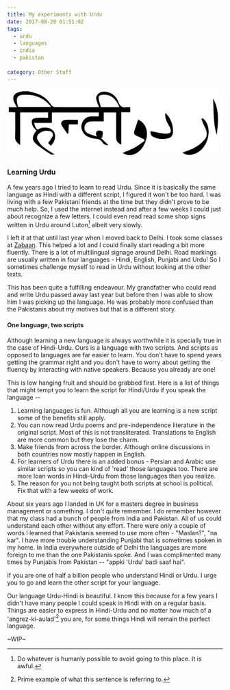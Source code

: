 ```yaml
---
title: My experiments with Urdu
date: 2017-08-20 01:51:02
tags: 
  - urdu
  - languages
  - india
  - pakistan

category: Other Stuff
---
```


![Hindi-Urdu Scripts](/images/hindi-urdu.png)

### Learning Urdu
A few years ago I tried to learn to read Urdu. Since it is basically the same language as Hindi with a different script, I figured it won't be too hard. I was living with a few Pakistani friends at the time but they didn't prove to be much help. So, I used the internet instead and after a few weeks I could just about recognize a few letters. I could even read read some shop signs written in Urdu around Luton[^1] albeit very slowly.

I left it at that until last year when I moved back to Delhi. I took some classes at [Zabaan](http://www.zabaan.com). This helped a lot and I could finally start reading a bit more fluently. There is a lot of multilingual signage around Delhi. Road markings are usually written in four languages - Hindi, English, Punjabi and Urdu! So I sometimes challenge myself to read in Urdu without looking at the other texts. 

This has been quite a fulfilling endeavour. My grandfather who could read and write Urdu passed away last year but before then I was able to show him I was picking up the language. He was probably more confused than the Pakistanis about my motives but that is a different story. 


#### One language, two scripts
Although learning a new language is always worthwhile it is specially true in the case of Hindi-Urdu. Ours is a language with two scripts. And scripts as opposed to languages are far easier to learn. You don't have to spend years getting the grammar right and you don't have to worry about getting the fluency by interacting with native speakers. Because you already are one!

This is low hanging fruit and should be grabbed first. Here is a list of things that might tempt you to learn the script for Hindi/Urdu if you speak the language --

1. Learning languages is fun. Although all you are learning is a new script some of the benefits still apply. 
2. You can now read Urdu poems and pre-independence literature in the original script. Most of this is not transliterated. Translations to English are more common but they lose the charm.
3. Make friends from across the border. Although online discussions in both countries now mostly happen in English.
4. For learners of Urdu there is an added bonus - Persian and Arabic use similar scripts so you can kind of 'read' those languages too. There are more loan words in Hindi-Urdu from those languages than you realize.
5. The reason for you not being taught both scripts at school is political. Fix that with a few weeks of work. 
      
About six years ago I landed in UK for a masters degree in business management or something. I don't quite remember. I do remember however that my class had a bunch of people from India and Pakistan. All of us could understand each other without any effort. There were only a couple of words I learned that Pakistanis seemed to use more often - "Maslan?", "na kar". I have more trouble understanding Punjabi that is sometimes spoken in my home. In India everywhere outside of Delhi the languages are more foreign to me than the one Pakistanis spoke. And I was complimented many times by Punjabis from Pakistan -- "appki 'Urdu' badi saaf hai".

If you are one of half a billion people who understand Hindi or Urdu. I urge you to go and learn the other script for your language. 

Our language Urdu-Hindi is beautiful. I know this because for a few years I didn't have many people I could speak in Hindi with on a regular basis. Things are easier to express in Hindi-Urdu and no matter how much of a 'angrez-ki-aulad'[^2] you are, for some things Hindi will remain the perfect language. 

~WIP~

[^1]: Do whatever is humanly possible to avoid going to this place. It is awful. 
[^2]: Prime example of what this sentence is referring to. 